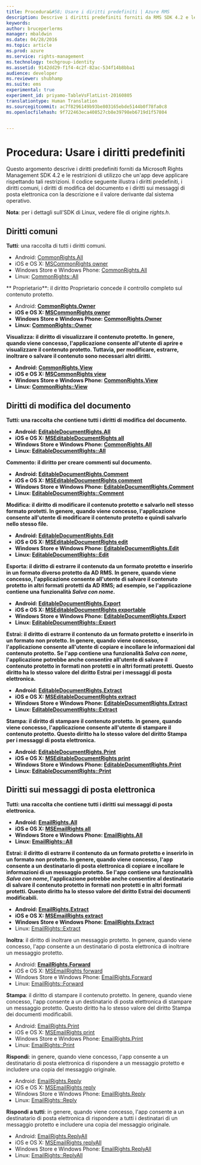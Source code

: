 ```yaml
---
title: Procedura&#58; Usare i diritti predefiniti | Azure RMS
description: Descrive i diritti predefiniti forniti da RMS SDK 4.2 e le restrizioni di utilizzo che un'app deve applicare rispettando tali restrizioni.
keywords: 
author: bruceperlerms
manager: mbaldwin
ms.date: 04/28/2016
ms.topic: article
ms.prod: azure
ms.service: rights-management
ms.technology: techgroup-identity
ms.assetid: 9142dd29-f1f4-4c2f-82ac-534f14b8bba1
audience: developer
ms.reviewer: shubhamp
ms.suite: ems
experimental: true
experiment_id: priyamo-TableVsFlatList-20160805
translationtype: Human Translation
ms.sourcegitcommit: ac7f8296149b93be803165ebde5144b0f78fa0c8
ms.openlocfilehash: 9f722463eca408527cb8e39798eb6719d1f57804


---
```


# Procedura: Usare i diritti predefiniti

Questo argomento descrive i diritti predefiniti forniti da Microsoft Rights Management SDK 4.2 e le restrizioni di utilizzo che un'app deve applicare rispettando tali restrizioni. Il codice seguente illustra i diritti predefiniti, i diritti comuni, i diritti di modifica del documento e i diritti sui messaggi di posta elettronica con la descrizione e il valore derivante dal sistema operativo.

**Nota**: per i dettagli sull'SDK di Linux, vedere file di origine *rights.h*.

## Diritti comuni ##

**Tutti**: una raccolta di tutti i diritti comuni.
- Android: [CommonRights.All](/rights-management/sdk/4.2/api/android/commonrights#msipcthin2_commonrights_class_java_ALL)
- iOS e OS X: [MSCommonRights owner](/rights-management/sdk/4.2/api/iOS/mscommonrights#msipcthin2_mscommonrights_interface_objc___NSString__owner_)
- Windows Store e Windows Phone: [CommonRights.All</strong>](/rights-management/sdk/4.2/api/winrt/commonrights#msipcthin2_commonrights)
- Linux: [CommonRights::All](http://azuread.github.io/rms-sdk-for-cpp/classrmscore_1_1modernapi_1_1CommonRights.html)

** Proprietario**: il diritto Proprietario concede il controllo completo sul contenuto protetto.
- Android: [<strong>CommonRights.Owner](/rights-management/sdk/4.2/api/android/commonrights#msipcthin2_commonrights_class_java_Owner)
- iOS e OS X: [MSCommonRights owner](/rights-management/sdk/4.2/api/iOS/mscommonrights#msipcthin2_mscommonrights_interface_objc___NSString__owner_)
- Windows Store e Windows Phone: [CommonRights.Owner](/rights-management/sdk/4.2/api/winrt/commonrights#msipcthin2_commonrights_owner)
- Linux: [CommonRights::Owner](http://azuread.github.io/rms-sdk-for-cpp/classrmscore_1_1modernapi_1_1CommonRights.html)

**Visualizza**: il diritto di visualizzare il contenuto protetto. In genere, quando viene concesso, l'applicazione consente all'utente di aprire e visualizzare il contenuto protetto. Tuttavia, per modificare, estrarre, inoltrare o salvare il contenuto sono necessari altri diritti.

- Android: [CommonRights.View](/rights-management/sdk/4.2/api/android/commonrights#msipcthin2_commonrights_class_java_View)
- iOS e OS X: [MSCommonRights view](/rights-management/sdk/4.2/api/iOS/mscommonrights#msipcthin2_mscommonrights_interface_objc___NSString__owner_)
- Windows Store e Windows Phone: [CommonRights.View](/rights-management/sdk/4.2/api/android/commonrights#msipcthin2_commonrights_class_java_View)
- Linux: [CommonRights::View](http://azuread.github.io/rms-sdk-for-cpp/classrmscore_1_1modernapi_1_1CommonRights.html)</li>

 

## Diritti di modifica del documento ##
**Tutti**: una raccolta che contiene tutti i diritti di modifica del documento.
- Android: [EditableDocumentRights.All](/rights-management/sdk/4.2/api/android/editabledocumentrights#msipcthin2_editabledocumentrights_class_java_ALL)
- iOS e OS X: [MSEditableDocumentRights all](/rights-management/sdk/4.2/api/iOS/mseditabledocumentrights#msipcthin2_mseditabledocumentrights_interface_objc)
- Windows Store e Windows Phone: [CommonRights.All](/rights-management/sdk/4.2/api/winrt/editabledocumentrights#msipcthin2_editabledocumentrights_all)
- Linux: [EditableDocumentRights::All](http://azuread.github.io/rms-sdk-for-cpp/classrmscore_1_1modernapi_1_1EditableDocumentRights.html)

**Commento**: il diritto per creare commenti sul documento.
- Android: [EditableDocumentRights.Comment](/rights-management/sdk/4.2/api/android/editabledocumentrights#msipcthin2_editabledocumentrights_class_java_Comment)
- iOS e OS X: [MSEditableDocumentRights comment](/rights-management/sdk/4.2/api/iOS/mseditabledocumentrights#msipcthin2_mseditabledocumentrights_interface_objc)
- Windows Store e Windows Phone: [EditableDocumentRights.Comment](/rights-management/sdk/4.2/api/winrt/editabledocumentrights#msipcthin2_editabledocumentrights__comment)
- Linux: [EditableDocumentRights::Comment](http://azuread.github.io/rms-sdk-for-cpp/classrmscore_1_1modernapi_1_1EditableDocumentRights.html)

**Modifica**: il diritto di modificare il contenuto protetto e salvarlo nell stesso formato protetti. In genere, quando viene concesso, l'applicazione consente all'utente di modificare il contenuto protetto e quindi salvarlo nello stesso file.
- Android: [EditableDocumentRights.Edit](/rights-management/sdk/4.2/api/android/editabledocumentrights#msipcthin2_editabledocumentrights_class_java_Edit)
- iOS e OS X: [MSEditableDocumentRights edit](/rights-management/sdk/4.2/api/iOS/mseditabledocumentrights#msipcthin2_mseditabledocumentrights_interface_objc)
- Windows Store e Windows Phone: [EditableDocumentRights.Edit](/rights-management/sdk/4.2/api/winrt/editabledocumentrights#msipcthin2_editabledocumentrights_edit)
- Linux: [EditableDocumentRights::Edit](http://azuread.github.io/rms-sdk-for-cpp/classrmscore_1_1modernapi_1_1EditableDocumentRights.html)

**Esporta**: il diritto di estrarre il contenuto da un formato protetto e inserirlo in un formato diverso protetto da AD RMS. In genere, quando viene concesso, l'applicazione consente all'utente di salvare il contenuto protetto in altri formati protetti da AD RMS; ad esempio, se l'applicazione contiene una funzionalità *Salva con nome*.

- Android: [EditableDocumentRights.Export](/rights-management/sdk/4.2/api/android/editabledocumentrights#msipcthin2_editabledocumentrights_class_java_Export)
- iOS e OS X: [MSEditableDocumentRights exportable](/rights-management/sdk/4.2/api/iOS/mseditabledocumentrights#msipcthin2_mseditabledocumentrights_interface_objc)
- Windows Store e Windows Phone: [EditableDocumentRights.Export](/rights-management/sdk/4.2/api/winrt/editabledocumentrights#msipcthin2_editabledocumentrights_export)
- Linux: [EditableDocumentRights::Export](http://azuread.github.io/rms-sdk-for-cpp/classrmscore_1_1modernapi_1_1EditableDocumentRights.html)

**Estrai**: il diritto di estrarre il contenuto da un formato protetto e inserirlo in un formato non protetto. In genere, quando viene concesso, l'applicazione consente all'utente di copiare e incollare le informazioni dal contenuto protetto. Se l'app contiene una funzionalità <em>Salva con nome</em>, l'applicazione potrebbe anche consentire all'utente di salvare il contenuto protetto in formati non protetti e in altri formati protetti. Questo diritto ha lo stesso valore del diritto Estrai per i messaggi di posta elettronica.

- Android: [EditableDocumentRights.Extract](/rights-management/sdk/4.2/api/android/editabledocumentrights#msipcthin2_editabledocumentrights_class_java_Extract)
- iOS e OS X: [MSEditableDocumentRights extract](/rights-management/sdk/4.2/api/iOS/mseditabledocumentrights#msipcthin2_mseditabledocumentrights_interface_objc)
- Windows Store e Windows Phone: [EditableDocumentRights.Extract](/rights-management/sdk/4.2/api/winrt/editabledocumentrights#msipcthin2_editabledocumentrights_extract)
- Linux: [EditableDocumentRights::Extract](http://azuread.github.io/rms-sdk-for-cpp/classrmscore_1_1modernapi_1_1EditableDocumentRights.html)

**Stampa**: il diritto di stampare il contenuto protetto. In genere, quando viene concesso, l'applicazione consente all'utente di stampare il contenuto protetto. Questo diritto ha lo stesso valore del diritto Stampa per i messaggi di posta elettronica.

- Android: [EditableDocumentRights.Print](/rights-management/sdk/4.2/api/android/editabledocumentrights#msipcthin2_editabledocumentrights_class_java_Print)
- iOS e OS X: [MSEditableDocumentRights print](/rights-management/sdk/4.2/api/iOS/mseditabledocumentrights#msipcthin2_mseditabledocumentrights_interface_objc)
- Windows Store e Windows Phone: [EditableDocumentRights.Print](/rights-management/sdk/4.2/api/winrt/editabledocumentrights#msipcthin2_editabledocumentrights_print)
- Linux: [EditableDocumentRights::Print](http://azuread.github.io/rms-sdk-for-cpp/classrmscore_1_1modernapi_1_1EditableDocumentRights.html)

 

## Diritti sui messaggi di posta elettronica ##

**Tutti**: una raccolta che contiene tutti i diritti sui messaggi di posta elettronica.
- Android: [EmailRights.All](/rights-management/sdk/4.2/api/android/emailrights#msipcthin2_emailrights_class_java_ALL)
- iOS e OS X: [MSEmailRights all](/rights-management/sdk/4.2/api/iOS/msemailrights#msipcthin2_msemailrights_interface_objc)
- Windows Store e Windows Phone: [EmailRights.All](/rights-management/sdk/4.2/api/winrt/emailrights#msipcthin2_emailrights_all)
- Linux: [EmailRights::All](http://azuread.github.io/rms-sdk-for-cpp/classrmscore_1_1modernapi_1_1EmailRights.html)

**Estrai**: il diritto di estrarre il contenuto da un formato protetto e inserirlo in un formato non protetto. In genere, quando viene concesso, l'app consente a un destinatario di posta elettronica di copiare e incollare le informazioni di un messaggio protetto. Se l'app contiene una funzionalità <em>Salva con nome</em>, l'applicazione potrebbe anche consentire al destinatario di salvare il contenuto protetto in formati non protetti e in altri formati protetti. Questo diritto ha lo stesso valore del diritto Estrai dei documenti modificabili.

- Android: [EmailRights.Extract](/rights-management/sdk/4.2/api/android/emailrights#msipcthin2_emailrights_class_java_Extract)
- iOS e OS X: [MSEmailRights extract](/rights-management/sdk/4.2/api/iOS/msemailrights#msipcthin2_msemailrights_interface_objc)
- Windows Store e Windows Phone: [EmailRights.Extract</strong>](/rights-management/sdk/4.2/api/winrt/emailrights#msipcthin2_emailrights_extract)
- Linux: [EmailRights::Extract](http://azuread.github.io/rms-sdk-for-cpp/classrmscore_1_1modernapi_1_1EmailRights.html)

**Inoltra**: il diritto di inoltrare un messaggio protetto. In genere, quando viene concesso, l'app consente a un destinatario di posta elettronica di inoltrare un messaggio protetto.
- Android: [<strong>EmailRights.Forward</strong>](/rights-management/sdk/4.2/api/android/emailrights#msipcthin2_emailrights_class_java_Forward)
- iOS e OS X: [MSEmailRights forward](/rights-management/sdk/4.2/api/iOS/msemailrights#msipcthin2_msemailrights_interface_objc)
- Windows Store e Windows Phone: [EmailRights.Forward](/rights-management/sdk/4.2/api/winrt/emailrights#msipcthin2_emailrights_forward)
- Linux: [EmailRights::Forward](http://azuread.github.io/rms-sdk-for-cpp/classrmscore_1_1modernapi_1_1EmailRights.html)

**Stampa**: il diritto di stampare il contenuto protetto. In genere, quando viene concesso, l'app consente a un destinatario di posta elettronica di stampare un messaggio protetto. Questo diritto ha lo stesso valore del diritto Stampa dei documenti modificabili.

- Android: [EmailRights.Print](/rights-management/sdk/4.2/api/android/emailrights#msipcthin2_emailrights_class_java_Print)
- iOS e OS X: [MSEmailRights print](/rights-management/sdk/4.2/api/iOS/msemailrights#msipcthin2_msemailrights_interface_objc)
- Windows Store e Windows Phone: [EmailRights.Print](/rights-management/sdk/4.2/api/winrt/emailrights#msipcthin2_emailrights_print)
- Linux: [EmailRights::Print](http://azuread.github.io/rms-sdk-for-cpp/classrmscore_1_1modernapi_1_1EmailRights.html)

**Rispondi**: in genere, quando viene concesso, l'app consente a un destinatario di posta elettronica di rispondere a un messaggio protetto e includere una copia del messaggio originale.

- Android: [EmailRights.Reply](/rights-management/sdk/4.2/api/android/emailrights#msipcthin2_emailrights_class_java_Reply)
- iOS e OS X: [MSEmailRights reply](/rights-management/sdk/4.2/api/iOS/msemailrights#msipcthin2_msemailrights_interface_objc)
- Windows Store e Windows Phone: [EmailRights.Reply](/rights-management/sdk/4.2/api/winrt/emailrights#msipcthin2_emailrights_reply)
- Linux: [EmailRights::Reply](http://azuread.github.io/rms-sdk-for-cpp/classrmscore_1_1modernapi_1_1EmailRights.html)

**Rispondi a tutti**: in genere, quando viene concesso, l'app consente a un destinatario di posta elettronica di rispondere a tutti i destinatari di un messaggio protetto e includere una copia del messaggio originale.

- Android: [EmailRights.ReplyAll</strong>](/rights-management/sdk/4.2/api/android/emailrights#msipcthin2_emailrights_class_java_ReplyAll)
- iOS e OS X: [MSEmailRights replyAll](/rights-management/sdk/4.2/api/iOS/msemailrights#msipcthin2_msemailrights_interface_objc)
- Windows Store e Windows Phone: [EmailRights.ReplyAll](/rights-management/sdk/4.2/api/winrt/emailrights#msipcthin2_emailrights_replyall)
- Linux: [EmailRights::ReplyAll](http://azuread.github.io/rms-sdk-for-cpp/classrmscore_1_1modernapi_1_1EmailRights.html)

 

 

 



<!--HONumber=Aug16_HO2-->


